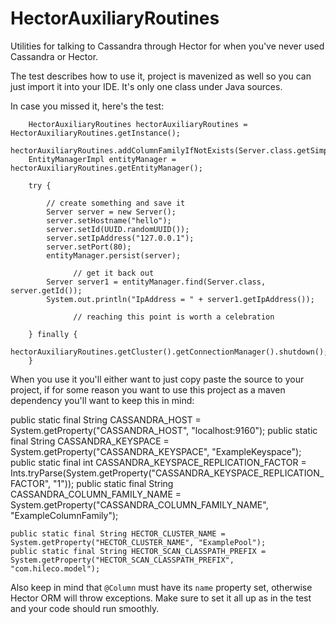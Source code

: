 HectorAuxiliaryRoutines
=======================

Utilities for talking to Cassandra through Hector for when you've never used Cassandra or Hector.


The test describes how to use it, project is mavenized as well so you can just import it into your IDE. It's only one class under Java sources.

In case you missed it, here's the test:


        HectorAuxiliaryRoutines hectorAuxiliaryRoutines = HectorAuxiliaryRoutines.getInstance();
        hectorAuxiliaryRoutines.addColumnFamilyIfNotExists(Server.class.getSimpleName());
        EntityManagerImpl entityManager = hectorAuxiliaryRoutines.getEntityManager();

        try {

            // create something and save it
            Server server = new Server();
            server.setHostname("hello");
            server.setId(UUID.randomUUID());
            server.setIpAddress("127.0.0.1");
            server.setPort(80);
            entityManager.persist(server);
			
			      // get it back out
            Server server1 = entityManager.find(Server.class, server.getId());
            System.out.println("IpAddress = " + server1.getIpAddress());

			      // reaching this point is worth a celebration

        } finally {
            hectorAuxiliaryRoutines.getCluster().getConnectionManager().shutdown();
        }

When you use it you'll either want to just copy paste the source to your project, if for some reason you want to use this project as a maven dependency you'll want to keep this in mind:

  public static final String CASSANDRA_HOST = System.getProperty("CASSANDRA_HOST", "localhost:9160");
    public static final String CASSANDRA_KEYSPACE = System.getProperty("CASSANDRA_KEYSPACE", "ExampleKeyspace");
    public static final int CASSANDRA_KEYSPACE_REPLICATION_FACTOR = Ints.tryParse(System.getProperty("CASSANDRA_KEYSPACE_REPLICATION_FACTOR", "1"));
    public static final String CASSANDRA_COLUMN_FAMILY_NAME = System.getProperty("CASSANDRA_COLUMN_FAMILY_NAME", "ExampleColumnFamily");

    public static final String HECTOR_CLUSTER_NAME = System.getProperty("HECTOR_CLUSTER_NAME", "ExamplePool");
    public static final String HECTOR_SCAN_CLASSPATH_PREFIX = System.getProperty("HECTOR_SCAN_CLASSPATH_PREFIX", "com.hileco.model");

Also keep in mind that `@Column` must have its `name` property set, otherwise Hector ORM will throw exceptions. Make sure to set it all up as in the test and your code should run smoothly.

